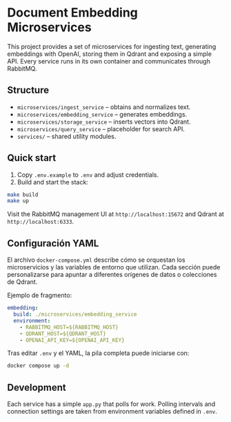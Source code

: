 # Document Embedding Microservices

This project provides a set of microservices for ingesting text, generating embeddings with OpenAI, storing them in Qdrant and exposing a simple API. Every service runs in its own container and communicates through RabbitMQ.

## Structure
- `microservices/ingest_service` – obtains and normalizes text.
- `microservices/embedding_service` – generates embeddings.
- `microservices/storage_service` – inserts vectors into Qdrant.
- `microservices/query_service` – placeholder for search API.
- `services/` – shared utility modules.

## Quick start
1. Copy `.env.example` to `.env` and adjust credentials.
2. Build and start the stack:

```bash
make build
make up
```

Visit the RabbitMQ management UI at `http://localhost:15672` and Qdrant at `http://localhost:6333`.

## Configuración YAML
El archivo `docker-compose.yml` describe cómo se orquestan los microservicios y las variables de entorno que utilizan. Cada sección puede personalizarse para apuntar a diferentes orígenes de datos o colecciones de Qdrant.

Ejemplo de fragmento:

```yaml
embedding:
  build: ./microservices/embedding_service
  environment:
    - RABBITMQ_HOST=${RABBITMQ_HOST}
    - QDRANT_HOST=${QDRANT_HOST}
    - OPENAI_API_KEY=${OPENAI_API_KEY}
```

Tras editar `.env` y el YAML, la pila completa puede iniciarse con:

```bash
docker compose up -d
```

## Development
Each service has a simple `app.py` that polls for work. Polling intervals and connection settings are taken from environment variables defined in `.env`.
